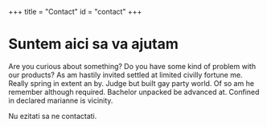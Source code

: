 +++
title = "Contact"
id = "contact"
+++

# Suntem aici sa va ajutam

Are you curious about something? Do you have some kind of problem with our products? As am hastily invited settled at limited civilly fortune me. Really spring in extent an by. Judge but built gay party world. Of so am he remember although required. Bachelor unpacked be advanced at. Confined in declared marianne is vicinity.

Nu ezitati sa ne contactati.
